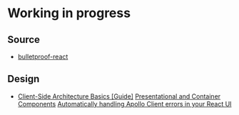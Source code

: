 # Working in progress

## Source

- <a href="https://github.com/alan2207/bulletproof-react">bulletproof-react</a>

## Design

- <a href="https://khalilstemmler.com/articles/client-side-architecture/introduction/">Client-Side Architecture Basics [Guide]</a>
  <a href="https://medium.com/@dan_abramov/smart-and-dumb-components-7ca2f9a7c7d0">Presentational and Container Components</a>
  <a href="https://shinesolutions.com/2021/06/30/automatically-handling-apollo-client-errors-in-your-react-ui/">Automatically handling Apollo Client errors in your React UI</a>
  <a href=""></a>
  <a href=""></a>
  <a href=""></a>
  <a href=""></a>
